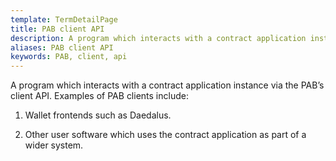 ```yaml
---
template: TermDetailPage
title: PAB client API
description: A program which interacts with a contract application instance via the PAB’s client API.
aliases: PAB client API
keywords: PAB, client, api
---
```


A program which interacts with a contract application instance via the PAB’s client API. Examples of PAB clients include:

1. Wallet frontends such as Daedalus.

2. Other user software which uses the contract application as part of a wider system.
